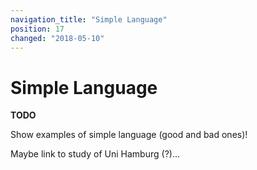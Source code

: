```yaml
---
navigation_title: "Simple Language"
position: 17
changed: "2018-05-10"
---
```


# Simple Language

**TODO**

Show examples of simple language (good and bad ones)!

Maybe link to study of Uni Hamburg (?)...
